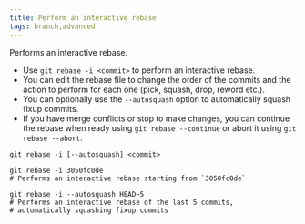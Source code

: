 ```yaml
---
title: Perform an interactive rebase
tags: branch,advanced
---
```


Performs an interactive rebase.

- Use `git rebase -i <commit>` to perform an interactive rebase.
- You can edit the rebase file to change the order of the commits and the action to perform for each one (pick, squash, drop, reword etc.).
- You can optionally use the `--autosquash` option to automatically squash fixup commits.
- If you have merge conflicts or stop to make changes, you can continue the rebase when ready using `git rebase --continue` or abort it using `git rebase --abort`.

```shell
git rebase -i [--autosquash] <commit>
```

```shell
git rebase -i 3050fc0de
# Performs an interactive rebase starting from `3050fc0de`

git rebase -i --autosquash HEAD~5
# Performs an interactive rebase of the last 5 commits,
# automatically squashing fixup commits
```
